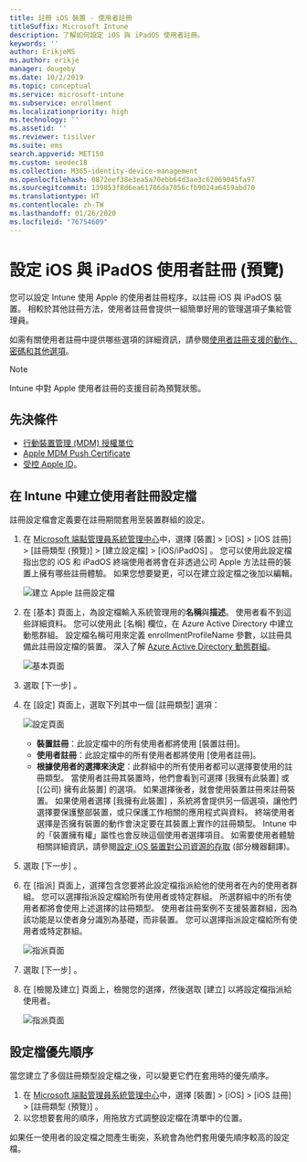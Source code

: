 ```yaml
---
title: 註冊 iOS 裝置 - 使用者註冊
titleSuffix: Microsoft Intune
description: 了解如何設定 iOS 與 iPadOS 使用者註冊。
keywords: ''
author: ErikjeMS
ms.author: erikje
manager: dougeby
ms.date: 10/2/2019
ms.topic: conceptual
ms.service: microsoft-intune
ms.subservice: enrollment
ms.localizationpriority: high
ms.technology: ''
ms.assetid: ''
ms.reviewer: tisilver
ms.suite: ems
search.appverid: MET150
ms.custom: seodec18
ms.collection: M365-identity-device-management
ms.openlocfilehash: 0872eef38e3ea5a70ebb64d3ae3c62069045fa97
ms.sourcegitcommit: 139853f8d6ea61786da7056cfb9024a6459abd70
ms.translationtype: HT
ms.contentlocale: zh-TW
ms.lasthandoff: 01/26/2020
ms.locfileid: "76754609"
---
```

# <a name="set-up-ios-and-ipados-user-enrollment-preview"></a>設定 iOS 與 iPadOS 使用者註冊 (預覽)

您可以設定 Intune 使用 Apple 的使用者註冊程序，以註冊 iOS 與 iPadOS 裝置。 相較於其他註冊方法，使用者註冊會提供一組簡單好用的管理選項子集給管理員。

如需有關使用者註冊中提供哪些選項的詳細資訊，請參閱[使用者註冊支援的動作、密碼和其他選項](ios-user-enrollment-supported-actions.md)。

> [!NOTE]
> Intune 中對 Apple 使用者註冊的支援目前為預覽狀態。

## <a name="prerequisites"></a>先決條件
- [行動裝置管理 (MDM) 授權單位](../fundamentals/mdm-authority-set.md)
- [Apple MDM Push Certificate](apple-mdm-push-certificate-get.md)
- [受控 Apple ID](https://support.apple.com/guide/apple-business-manager/mdm1c9622977/web)。

## <a name="create-a-user-enrollment-profile-in-intune"></a>在 Intune 中建立使用者註冊設定檔

註冊設定檔會定義要在註冊期間套用至裝置群組的設定。 

1. 在 [Microsoft 端點管理員系統管理中心](https://go.microsoft.com/fwlink/?linkid=2109431)中，選擇 [裝置]   > [iOS]   > [iOS 註冊]   > [註冊類型 (預覽)]   > [建立設定檔]   > [iOS/iPadOS]  。 您可以使用此設定檔指出您的 iOS 和 iPadOS 終端使用者將會在非透過公司 Apple 方法註冊的裝置上擁有哪些註冊體驗。 如果您想要變更，可以在建立設定檔之後加以編輯。

    ![建立 Apple 註冊設定檔](./media/ios-user-enrollment/create-profile.png)

2. 在 [基本]  頁面上，為設定檔輸入系統管理用的**名稱**與**描述**。 使用者看不到這些詳細資料。 您可以使用此 [名稱]  欄位，在 Azure Active Directory 中建立動態群組。 設定檔名稱可用來定義 enrollmentProfileName 參數，以註冊具備此註冊設定檔的裝置。 深入了解 [Azure Active Directory 動態群組](https://docs.microsoft.com/azure/active-directory/active-directory-groups-dynamic-membership-azure-portal#rules-for-devices)。

    ![基本頁面](./media/ios-user-enrollment/basics-page.png)


3. 選取 [下一步]  。

4. 在 [設定]  頁面上，選取下列其中一個 [註冊類型]  選項：

    ![設定頁面](./media/ios-user-enrollment/settings-page.png)

    - **裝置註冊**：此設定檔中的所有使用者都將使用 [裝置註冊]。
    - **使用者註冊**：此設定檔中的所有使用者都將使用 [使用者註冊]。
    - **根據使用者的選擇來決定**：此群組中的所有使用者都可以選擇要使用的註冊類型。 當使用者註冊其裝置時，他們會看到可選擇 [我擁有此裝置]  或 [(公司) 擁有此裝置]  的選項。 如果選擇後者，就會使用裝置註冊來註冊裝置。 如果使用者選擇 [我擁有此裝置]  ，系統將會提供另一個選項，讓他們選擇要保護整部裝置，或只保護工作相關的應用程式與資料。 終端使用者選擇是否擁有裝置的動作會決定要在其裝置上實作的註冊類型。 Intune 中的「裝置擁有權」屬性也會反映這個使用者選擇項目。 如需要使用者體驗相關詳細資訊，請參閱[設定 iOS 裝置對公司資源的存取](https://docs.microsoft.com/intune-user-help/enroll-your-device-in-intune-ios) \(部分機器翻譯\)。
    
5. 選取 [下一步]  。

6. 在 [指派]  頁面上，選擇包含您要將此設定檔指派給他的使用者在內的使用者群組。 您可以選擇指派設定檔給所有使用者或特定群組。 所選群組中的所有使用者都將會使用上述選擇的註冊類型。 使用者註冊案例不支援裝置群組，因為該功能是以使者身分識別為基礎，而非裝置。 您可以選擇指派設定檔給所有使用者或特定群組。

    ![指派頁面](./media/ios-user-enrollment/assignments-page.png)

7. 選取 [下一步]  。

8. 在 [檢閱及建立]  頁面上，檢閱您的選擇，然後選取 [建立]  以將設定檔指派給使用者。

    ![指派頁面](./media/ios-user-enrollment/assignments-page.png)


## <a name="profile-priority"></a>設定檔優先順序

當您建立了多個註冊類型設定檔之後，可以變更它們在套用時的優先順序。

1. 在 [Microsoft 端點管理員系統管理中心](https://go.microsoft.com/fwlink/?linkid=2109431)中，選擇 [裝置]   > [iOS]   > [iOS 註冊]   > [註冊類型 (預覽)]  。
2. 以您想要套用的順序，用拖放方式調整設定檔在清單中的位置。

如果任一使用者的設定檔之間產生衝突，系統會為他們套用優先順序較高的設定檔。


